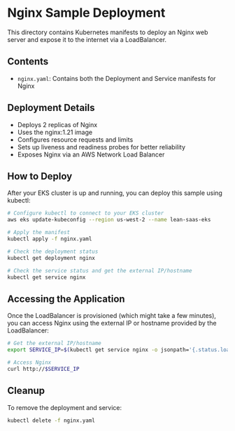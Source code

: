 # Nginx Sample Deployment

This directory contains Kubernetes manifests to deploy an Nginx web server and expose it to the internet via a LoadBalancer.

## Contents

- `nginx.yaml`: Contains both the Deployment and Service manifests for Nginx

## Deployment Details

- Deploys 2 replicas of Nginx
- Uses the nginx:1.21 image
- Configures resource requests and limits
- Sets up liveness and readiness probes for better reliability
- Exposes Nginx via an AWS Network Load Balancer

## How to Deploy

After your EKS cluster is up and running, you can deploy this sample using kubectl:

```bash
# Configure kubectl to connect to your EKS cluster
aws eks update-kubeconfig --region us-west-2 --name lean-saas-eks

# Apply the manifest
kubectl apply -f nginx.yaml

# Check the deployment status
kubectl get deployment nginx

# Check the service status and get the external IP/hostname
kubectl get service nginx
```

## Accessing the Application

Once the LoadBalancer is provisioned (which might take a few minutes), you can access Nginx using the external IP or hostname provided by the LoadBalancer:

```bash
# Get the external IP/hostname
export SERVICE_IP=$(kubectl get service nginx -o jsonpath='{.status.loadBalancer.ingress[0].hostname}')

# Access Nginx
curl http://$SERVICE_IP
```

## Cleanup

To remove the deployment and service:

```bash
kubectl delete -f nginx.yaml
```